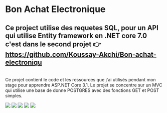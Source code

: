 # Bon Achat Electronique
## Ce project utilise des requetes SQL, pour un API qui utilise Entity framework en .NET core 7.0 c'est dans le second projet 👉 https://github.com/Koussay-Akchi/Bon-achat-electroniqu
<br>
Ce projet contient le code et les ressources que j'ai utilisés pendant mon stage pour apprendre ASP.NET Core 3.1. Le projet se concentre sur un MVC qui utilise une base de donne POSTGRES avec des fonctions GET et POST simples.
<br>

![](https://i.imgur.com/TwVnBGd.png)
![](https://i.imgur.com/eJBl0wu.png)
![](https://i.imgur.com/vQOAjU9.png)
![](https://i.imgur.com/kVjNzSr.png)
![](https://i.imgur.com/RCDNMvi.png)

